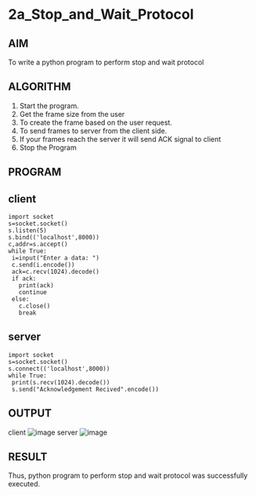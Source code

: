 # 2a_Stop_and_Wait_Protocol
## AIM 
To write a python program to perform stop and wait protocol
## ALGORITHM
1. Start the program.
2. Get the frame size from the user
3. To create the frame based on the user request.
4. To send frames to server from the client side.
5. If your frames reach the server it will send ACK signal to client
6. Stop the Program
## PROGRAM
## client
```
import socket
s=socket.socket()
s.listen(5)
s.bind(('localhost',8000))
c,addr=s.accept()
while True:
 i=input("Enter a data: ")
 c.send(i.encode())
 ack=c.recv(1024).decode()
 if ack:
   print(ack)
   continue
 else:
   c.close()
   break
```
## server
```
import socket
s=socket.socket()
s.connect(('localhost',8000))
while True:
 print(s.recv(1024).decode())
 s.send("Acknowledgement Recived".encode())
```

## OUTPUT
client
![image](https://github.com/user-attachments/assets/2ce9fb72-eb3f-402a-8ef7-437c426148b9)
server
![image](https://github.com/user-attachments/assets/694d7265-8fbd-45ab-96c5-3783bdb19565)


## RESULT
Thus, python program to perform stop and wait protocol was successfully executed.
